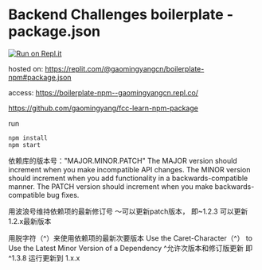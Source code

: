 # Backend Challenges boilerplate - package.json
[![Run on Repl.it](https://repl.it/badge/github/freeCodeCamp/boilerplate-npm)](https://repl.it/github/freeCodeCamp/boilerplate-npm)


hosted on: 
https://replit.com/@gaomingyangcn/boilerplate-npm#package.json

access: https://boilerplate-npm--gaomingyangcn.repl.co/


https://github.com/gaomingyang/fcc-learn-npm-package

run
```
npm install
npm start
```


依赖库的版本号："MAJOR.MINOR.PATCH"
The MAJOR version should increment when you make incompatible API changes.
The MINOR version should increment when you add functionality in a backwards-compatible manner. 
The PATCH version should increment when you make backwards-compatible bug fixes. 


用波浪号维持依赖项的最新修订号
～可以更新patch版本，
即~1.2.3 可以更新1.2.x最新版本


用脱字符（^）来使用依赖项的最新次要版本
Use the Caret-Character（^） to Use the Latest Minor Version of a Dependency
^允许次版本和修订版更新
即^1.3.8 运行更新到 1.x.x